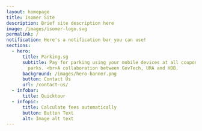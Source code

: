 ```yaml
---
layout: homepage
title: Isomer Site
description: Brief site description here
image: /images/isomer-logo.svg
permalink: /
notification: Here's a notification bar you can use!
sections:
  - hero:
      title: Parking.sg
      subtitle: Pay for parking using your mobile devices at all coupon parking car
        parks. <br>A collaboration between GovTech, URA and HDB.
      background: /images/hero-banner.png
      button: Contact Us
      url: /contact-us/
  - infobar:
      title: Quicktour
  - infopic:
      title: Calculate fees automatically
      button: Button Text
      alt: Image alt text
---
```


